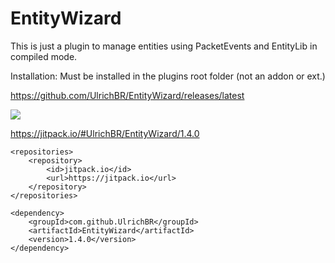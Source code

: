 # EntityWizard

This is just a plugin to manage entities using PacketEvents and EntityLib in compiled mode.

Installation: Must be installed in the plugins root folder (not an addon or ext.)

https://github.com/UlrichBR/EntityWizard/releases/latest

[![](https://jitpack.io/v/UlrichBR/EntityWizard.svg)](https://jitpack.io/#UlrichBR/EntityWizard)

https://jitpack.io/#UlrichBR/EntityWizard/1.4.0

	<repositories>
		<repository>
		    <id>jitpack.io</id>
		    <url>https://jitpack.io</url>
		</repository>
	</repositories>

 	<dependency>
	    <groupId>com.github.UlrichBR</groupId>
	    <artifactId>EntityWizard</artifactId>
	    <version>1.4.0</version>
	</dependency>
